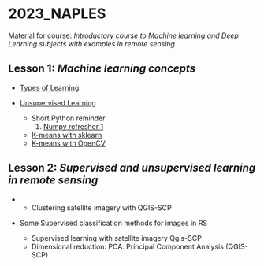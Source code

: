 # 2023_NAPLES
Material for course: _Introductory course to Machine learning and Deep Learning subjects with examples in remote sensing._

## Lesson 1: _Machine learning concepts_
  + [Types of Learning](https://github.com/sgcortes/2023_NAPLES/blob/c6b5a26f80a1b2ff8a7277e57f563e1f288360c3/Lect_1_1_ML%26DL_Intro.pdf)
  + [Unsupervised Learning](https://github.com/sgcortes/2023_NAPLES/blob/c6b5a26f80a1b2ff8a7277e57f563e1f288360c3/Lect_1_2_ML_UnspervisedLearning.pdf)

    * Short Python reminder
      1. [Numpy refresher 1](https://github.com/sgcortes/2023_NAPLES/blob/892d5464c3d1886799b0f8f57677edaa66ef652c/01_Numpy_Refresher_Part_1.ipynb)
    * [K-means with sklearn](https://github.com/sgcortes/2023_NAPLES/blob/0e640e032071648da8952586aab398b6ebcd29d2/Lect1_1_ML%26DL_K_MEANS_sklearn.ipynb)
    * [K-means with OpenCV](https://github.com/sgcortes/2023_NAPLES/blob/693b12d554bbc57ac564f5da5a15985d06e2ade2/Lect1_2_ML%26DL_K_MEANS_opecv.ipynb)

## Lesson 2: _Supervised and unsupervised learning in remote sensing_
  +
    * Clustering satellite imagery with QGIS-SCP
  + Some Supervised classification methods for images in RS

    * Supervised learning with satellite imagery Qgis-SCP
    * Dimensional reduction: PCA. Principal Component Analysis (QGIS-SCP)


  
